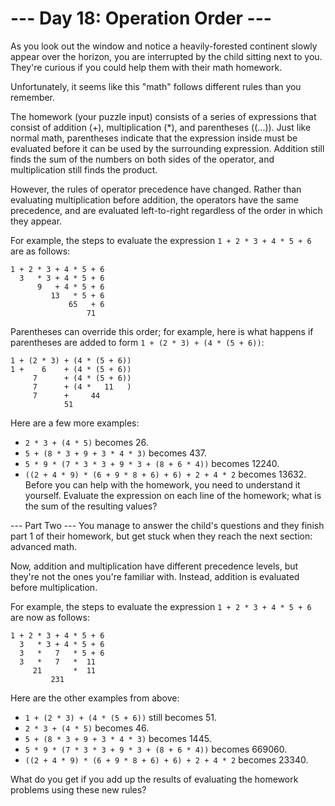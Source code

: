 # --- Day 18: Operation Order ---
As you look out the window and notice a heavily-forested continent slowly appear over the horizon, you are interrupted by the child sitting next to you. They're curious if you could help them with their math homework.

Unfortunately, it seems like this "math" follows different rules than you remember.

The homework (your puzzle input) consists of a series of expressions that consist of addition (+), multiplication (*), and parentheses ((...)). Just like normal math, parentheses indicate that the expression inside must be evaluated before it can be used by the surrounding expression. Addition still finds the sum of the numbers on both sides of the operator, and multiplication still finds the product.

However, the rules of operator precedence have changed. Rather than evaluating multiplication before addition, the operators have the same precedence, and are evaluated left-to-right regardless of the order in which they appear.

For example, the steps to evaluate the expression `1 + 2 * 3 + 4 * 5 + 6` are as follows:

```
1 + 2 * 3 + 4 * 5 + 6
  3   * 3 + 4 * 5 + 6
      9   + 4 * 5 + 6
         13   * 5 + 6
             65   + 6
                 71
```

Parentheses can override this order; for example, here is what happens if parentheses are added to form `1 + (2 * 3) + (4 * (5 + 6))`:

```
1 + (2 * 3) + (4 * (5 + 6))
1 +    6    + (4 * (5 + 6))
     7      + (4 * (5 + 6))
     7      + (4 *   11   )
     7      +     44
            51
```
Here are a few more examples:

* `2 * 3 + (4 * 5)` becomes 26.
* `5 + (8 * 3 + 9 + 3 * 4 * 3)` becomes 437.
* `5 * 9 * (7 * 3 * 3 + 9 * 3 + (8 + 6 * 4))` becomes 12240.
* `((2 + 4 * 9) * (6 + 9 * 8 + 6) + 6) + 2 + 4 * 2` becomes 13632.
Before you can help with the homework, you need to understand it yourself. Evaluate the expression on each line of the homework; what is the sum of the resulting values?


--- Part Two ---
You manage to answer the child's questions and they finish part 1 of their homework, but get stuck when they reach the next section: advanced math.

Now, addition and multiplication have different precedence levels, but they're not the ones you're familiar with. Instead, addition is evaluated before multiplication.

For example, the steps to evaluate the expression `1 + 2 * 3 + 4 * 5 + 6` are now as follows:

```
1 + 2 * 3 + 4 * 5 + 6
  3   * 3 + 4 * 5 + 6
  3   *   7   * 5 + 6
  3   *   7   *  11
     21       *  11
         231
```
Here are the other examples from above:

* `1 + (2 * 3) + (4 * (5 + 6))` still becomes 51.
* `2 * 3 + (4 * 5)` becomes 46.
* `5 + (8 * 3 + 9 + 3 * 4 * 3)` becomes 1445.
* `5 * 9 * (7 * 3 * 3 + 9 * 3 + (8 + 6 * 4))` becomes 669060.
* `((2 + 4 * 9) * (6 + 9 * 8 + 6) + 6) + 2 + 4 * 2` becomes 23340.

What do you get if you add up the results of evaluating the homework problems using these new rules?
